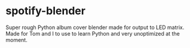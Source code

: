 # spotify-blender
Super rough Python album cover blender made for output to LED matrix. Made for Tom and I to use to learn Python and very unoptimized at the moment.
